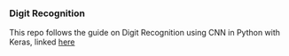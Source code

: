 ### Digit Recognition
This repo follows the guide on Digit Recognition using CNN in Python with Keras, linked [here](https://machinelearningmastery.com/handwritten-digit-recognition-using-convolutional-neural-networks-python-keras/)
